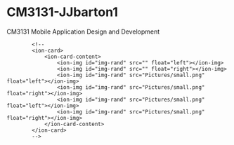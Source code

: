 # CM3131-JJbarton1
CM3131 Mobile Application Design and Development




            <!--
            <ion-card>
                <ion-card-content>
                    <ion-img id="img-rand" src="" float="left"></ion-img>
                    <ion-img id="img-rand" src="" float="right"></ion-img>
                    <ion-img id="img-rand" src="Pictures/small.png" float="left"></ion-img>
                    <ion-img id="img-rand" src="Pictures/small.png" float="right"></ion-img>
                    <ion-img id="img-rand" src="Pictures/small.png" float="left"></ion-img>
                    <ion-img id="img-rand" src="Pictures/small.png" float="right"></ion-img>
                </ion-card-content>
            </ion-card>
            -->